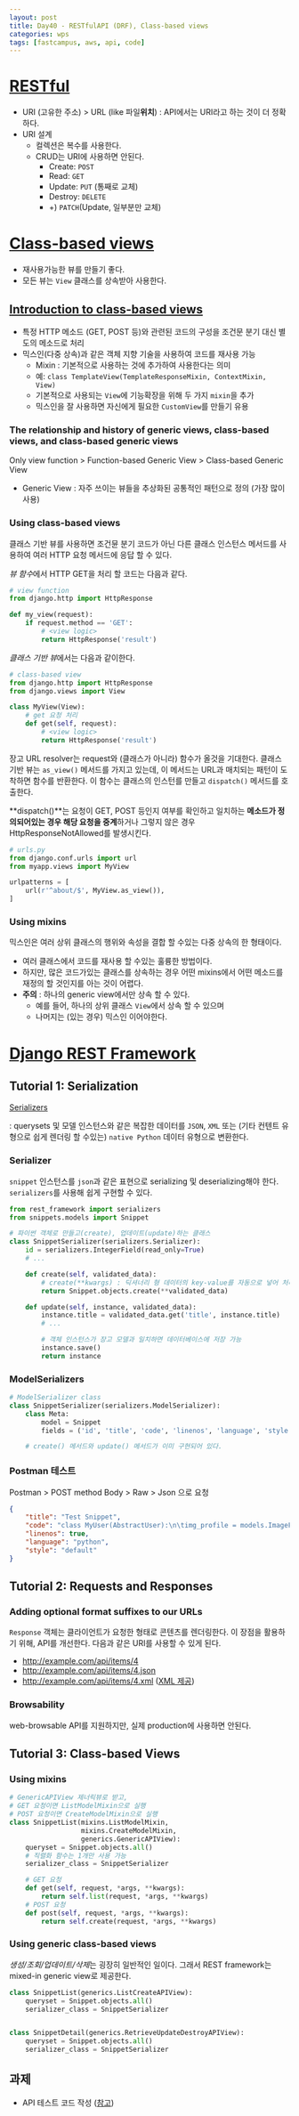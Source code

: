 ```yaml
---
layout: post
title: Day40 - RESTfulAPI (DRF), Class-based views
categories: wps
tags: [fastcampus, aws, api, code]
---
```


# [RESTful](http://blog.remotty.com/blog/2014/01/28/lets-study-rest/)

- URI (고유한 주소) > URL (like 파일**위치**) : API에서는 URI라고 하는 것이 더 정확하다.
- URI 설계
  - 컬렉션은 복수를 사용한다.
  - CRUD는 URI에 사용하면 안된다.
    - Create: `POST`
    - Read: `GET`
    - Update: `PUT` (통째로 교체)
    - Destroy: `DELETE`
    - +) `PATCH`(Update, 일부분만 교체)



# [Class-based views](https://docs.djangoproject.com/en/1.10/topics/class-based-views/)

- 재사용가능한 뷰를 만들기 좋다.
- 모든 뷰는 `View` 클래스를 상속받아 사용한다.

## [Introduction to class-based views](https://docs.djangoproject.com/en/1.10/topics/class-based-views/intro/)

- 특정 HTTP 메소드 (GET, POST 등)와 관련된 코드의 구성을 조건문 분기 대신 별도의 메소드로 처리
- 믹스인(다중 상속)과 같은 객체 지향 기술을 사용하여 코드를 재사용 가능
  - Mixin : 기본적으로 사용하는 것에 추가하여 사용한다는 의미
  - 예: `class TemplateView(TemplateResponseMixin, ContextMixin, View)`
  - 기본적으로 사용되는 `View`에 기능확장을 위해 두 가지 `mixin`을 추가
  - 믹스인을 잘 사용하면 자신에게 필요한 `CustomView`를 만들기 유용

### The relationship and history of generic views, class-based views, and class-based generic views

Only view function > Function-based Generic View > Class-based Generic View

- Generic View : 자주 쓰이는 뷰들을 추상화된 공통적인 패턴으로 정의 (가장 많이 사용)

### Using class-based views

클래스 기반 뷰를 사용하면 조건뮨 분기 코드가 아닌 다른 클래스 인스턴스 메서드를 사용하여 여러 HTTP 요청 메서드에 응답 할 수 있다.

*뷰 함수*에서 HTTP GET을 처리 할 코드는 다음과 같다.

```python
# view function
from django.http import HttpResponse

def my_view(request):
    if request.method == 'GET':
        # <view logic>
        return HttpResponse('result')
```

*클래스 기반 뷰*에서는 다음과 같이한다.

```python
# class-based view
from django.http import HttpResponse
from django.views import View

class MyView(View):
	# get 요청 처리
    def get(self, request):
        # <view logic>
        return HttpResponse('result')
```

장고 URL resolver는 request와 (클래스가 아니라) 함수가 올것을 기대한다. 클래스 기반 뷰는 `as_view()` 메서드를 가지고 있는데, 이 메서드는 URL과 매치되는 패턴이 도착하면 함수를 반환한다. 이 함수는 클래스의 인스턴를 만들고 `dispatch()` 메서드를 호출한다.

**dispatch()**는 요청이 GET, POST 등인지 여부를 확인하고 일치하는 **메소드가 정의되어있는 경우 해당 요청을 중계**하거나 그렇지 않은 경우 HttpResponseNotAllowed를 발생시킨다.

```python
# urls.py
from django.conf.urls import url
from myapp.views import MyView

urlpatterns = [
    url(r'^about/$', MyView.as_view()),
]
```



### Using mixins

믹스인은 여러 상위 클래스의 행위와 속성을 결합 할 수있는 다중 상속의 한 형태이다.

- 여러 클래스에서 코드를 재사용 할 수있는 훌륭한 방법이다.
- 하지만, 많은 코드가있는 클래스를 상속하는 경우 어떤 mixins에서 어떤 메소드를 재정의 할 것인지를 아는 것이 어렵다.
- **주의** : 하나의 generic view에서만 상속 할 수 있다.
  - 예를  들어, 하나의 상위 클래스 `View`에서 상속 할 수 있으며
  - 나머지는 (있는 경우) 믹스인 이어야한다.

# [Django REST Framework](http://www.django-rest-framework.org/tutorial/1-serialization/#tutorial-1-serialization)

## Tutorial 1: Serialization

[Serializers](http://www.django-rest-framework.org/api-guide/serializers/#saving-instances)

: querysets 및 모델 인스턴스와 같은 복잡한 데이터를 `JSON`, `XML` 또는 (기타 컨텐트 유형으로 쉽게 렌더링 할 수있는) `native Python` 데이터 유형으로 변환한다.

### Serializer

`snippet` 인스턴스를 `json`과 같은 표현으로 serializing 및 deserializing해야 한다. `serializers`를 사용해 쉽게 구현할 수 있다.

```python
from rest_framework import serializers
from snippets.models import Snippet

# 파이썬 객체로 만들고(create), 업데이트(update)하는 클래스
class SnippetSerializer(serializers.Serializer):
    id = serializers.IntegerField(read_only=True)
    # ...

    def create(self, validated_data):
        # create(**kwargs) : 딕셔너리 형 데이터의 key-value를 자동으로 넣어 처리
        return Snippet.objects.create(**validated_data)

    def update(self, instance, validated_data):
        instance.title = validated_data.get('title', instance.title)
        # ...

        # 객체 인스턴스가 장고 모델과 일치하면 데이터베이스에 저장 가능
        instance.save()
        return instance
```

### ModelSerializers

```python
# ModelSerializer class
class SnippetSerializer(serializers.ModelSerializer):
    class Meta:
        model = Snippet
        fields = ('id', 'title', 'code', 'linenos', 'language', 'style')

    # create() 메서드와 update() 메서드가 이미 구현되어 있다.
```



### Postman 테스트

Postman > POST method Body > Raw > Json 으로 요청

```json
{
	"title": "Test Snippet",
	"code": "class MyUser(AbstractUser):\n\timg_profile = models.ImageField(upload_to='user', blank=True)",
	"linenos": true,
	"language": "python",
	"style": "default"
}
```



## Tutorial 2: Requests and Responses

### Adding optional format suffixes to our URLs

`Response` 객체는 클라이언트가 요청한 형태로 콘텐츠를 렌더링한다. 이 장점을 활용하기 위해, API를 개선한다. 다음과 같은 URI를 사용할 수 있게 된다.

- http://example.com/api/items/4
- http://example.com/api/items/4.json
- http://example.com/api/items/4.xml ([XML 제공](http://www.django-rest-framework.org/api-guide/renderers/#xml))

### Browsability

web-browsable API를 지원하지만, 실제 production에 사용하면 안된다.



## Tutorial 3: Class-based Views

### Using mixins

```python
# GenericAPIView 제너릭뷰로 받고,
# GET 요청이면 ListModelMixin으로 실행
# POST 요청이면 CreateModelMixin으로 실행
class SnippetList(mixins.ListModelMixin,
                  mixins.CreateModelMixin,
                  generics.GenericAPIView):
    queryset = Snippet.objects.all()
    # 직렬화 함수는 1개만 사용 가능
    serializer_class = SnippetSerializer

    # GET 요청
    def get(self, request, *args, **kwargs):
        return self.list(request, *args, **kwargs)
    # POST 요청
    def post(self, request, *args, **kwargs):
        return self.create(request, *args, **kwargs)
```

### Using generic class-based views

*생성/조회/업데이트/삭제*는 굉장히 일반적인 일이다. 그래서 REST framework는 mixed-in generic view로 제공한다.

```python
class SnippetList(generics.ListCreateAPIView):
    queryset = Snippet.objects.all()
    serializer_class = SnippetSerializer


class SnippetDetail(generics.RetrieveUpdateDestroyAPIView):
    queryset = Snippet.objects.all()
    serializer_class = SnippetSerializer
```

## 과제
- API 테스트 코드 작성 ([참고](http://www.django-rest-framework.org/api-guide/testing/#test-cases))
